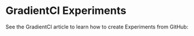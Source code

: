 # GradientCI Experiments

See the GradientCI article to learn how to create Experiments from GitHub:



